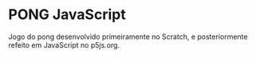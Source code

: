 # PONG JavaScript
Jogo do pong desenvolvido primeiramente no Scratch, e posteriormente refeito em JavaScript no p5js.org. 
